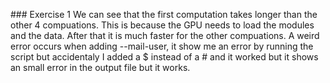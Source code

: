 ### Exercise 1
We can see that the first computation takes longer than the other 4 compuations.
This is because the GPU needs to load the modules and the data. After that it is much faster for the other compuations. A weird error occurs when adding --mail-user, it show me an error by running the script but accidentaly I added a $ instead of a # and it worked but it shows an small error in the output file but it works.
